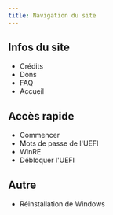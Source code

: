 ```yaml
---
title: Navigation du site
---
```


## Infos du site

+ <router-link to="/credits">Crédits</router-link>
+ <router-link to="/donations">Dons</router-link>
+ <router-link to="/faq">FAQ</router-link>
+ <router-link to="/">Accueil</router-link>

## Accès rapide

+ <router-link to="/get-started">Commencer</router-link>
+ <router-link to="/uefi-passwords">Mots de passe de l'UEFI</router-link>
+ <router-link to="/winre">WinRE</router-link>
+ <router-link to="/unlock-uefi">Débloquer l'UEFI</router-link>

## Autre

+ <router-link to="/windows-reinstall">Réinstallation de Windows</router-link>